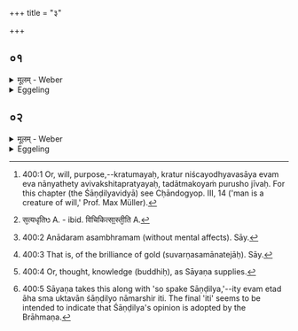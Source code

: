 +++
title = "३"

+++

##  ०१
<details><summary>मूलम् - Weber</summary>

सत्यम् ब्रह्मेत्यु᳘पासीत॥  
अ᳘थ ख᳘लु क्रतुम᳘योऽयम् पु᳘रुषः स या᳘वत्क्रतुरय᳘मस्मा᳘ल्लोकात्प्रै᳘त्येवंक्रतु᳘र्हामुं᳘ लोकम् प्रे᳘त्याभिस᳘म्भवति॥
</details>

<details><summary>Eggeling</summary>

1. Let him meditate upon the 'true Brahman.' Now, man here, indeed, is possessed of understanding [^egg_811], and according to how great his understanding is when he departs this world, so does he, on passing away, enter yonder world.

[^egg_811]: 400:1 Or, will, purpose,--kratumayaḥ, kratur niścayodhyavasāya evam eva nānyathety avivakshitapratyayaḥ, tadātmakoyaṁ purusho jīvaḥ. For this chapter (the Śāṇḍilyavidyā) see Cḥāndogyop. III, 14 ('man is a creature of will,' Prof. Max Müller).
</details>

##  ०२
<details><summary>मूलम् - Weber</summary>

स᳘ आत्मा᳘नमु᳘पासीत॥  
मनोम᳘यम् प्राण᳘शरीरम् भा᳘रूपमाकाशा᳘त्मानं कामरूपि᳘णम् म᳘नोजवसᳫं सत्य᳘संकल्पᳫं सत्य᳘धृतिᳫं [^wbr_1] स᳘र्वगन्धᳫं स᳘र्वरसᳫं स᳘र्वा अ᳘नु दि᳘शः प्र᳘भूतᳫं स᳘र्वमिद᳘मॗभ्याप्त᳘मवाक्क᳘मनादरं य᳘था व्रीहि᳘र्वा य᳘वो वा श्यामा᳘को वा श्यामाकतण्डुलो᳘ वैव᳘मय᳘मन्त᳘रात्मन्पु᳘रुषो हिरण्म᳘यो य᳘था ज्यो᳘तिरधूम᳘मेवं ज्या᳘यान्दिवो ज्या᳘यानाकाशाज्ज्या᳘यानस्यै᳘ पृथिव्यै ज्या᳘यान्त्स᳘र्वेभ्यो भूते᳘भ्यः स᳘ प्राण᳘स्याॗत्मैष᳘ म आॗत्मैत᳘मित᳘ आत्मा᳘नम् प्रे᳘त्याभिस᳘म्भविष्यामी᳘ति य᳘स्य स्या᳘दद्धा न᳘ विचिकित्सास्ती᳘ति ह स्माह शा᳘ण्डिल्य एव᳘मेतदि᳘ति॥  

[^wbr_1]: स᳘त्यधृतिᳫ A. - ibid. विचिकित्सा᳟स्ती᳘ति A.
</details>
<details><summary>Eggeling</summary>

2. Let him meditate on the Self, which is made up of intelligence, and endowed with a body of spirit, with a form of light, and with an etherial nature, which changes its shape at will, is swift as thought, of true resolve, and true purpose, which consists of all sweet odours and tastes, which holds sway over all the regions and pervades this whole universe, which is speechless and indifferent [^egg_812];even as a grain of rice, or a grain of barley, or a grain of millet, or the smallest granule of millet, so is this golden [^egg_813] Purusha in the heart; even as a smokeless light, it is greater than the sky, greater than the ether, greater than the earth, greater than all existing things;--that self of the spirit (breath) is my self: on passing away from hence I shall obtain that self. Verily, whosoever has this trust [^egg_814], for him there is no uncertainty. Thus spake Sāṇḍilya, and so it is [^egg_815].

[^egg_812]: 400:2 Anādaram asambhramam (without mental affects). Sāy.

[^egg_813]: 400:3 That is, of the brilliance of gold (suvarṇasamānatejāḥ). Sāy.

[^egg_814]: 400:4 Or, thought, knowledge (buddhiḥ), as Sāyaṇa supplies.

[^egg_815]: 400:5 Sāyaṇa takes this along with 'so spake Sāṇḍilya,'--ity evam etad āha sma uktavān śāṇḍilyo nāmarshir iti. The final 'iti' seems to be intended to indicate that Śāṇḍilya's opinion is adopted by the Brāhmaṇa.
</details>

